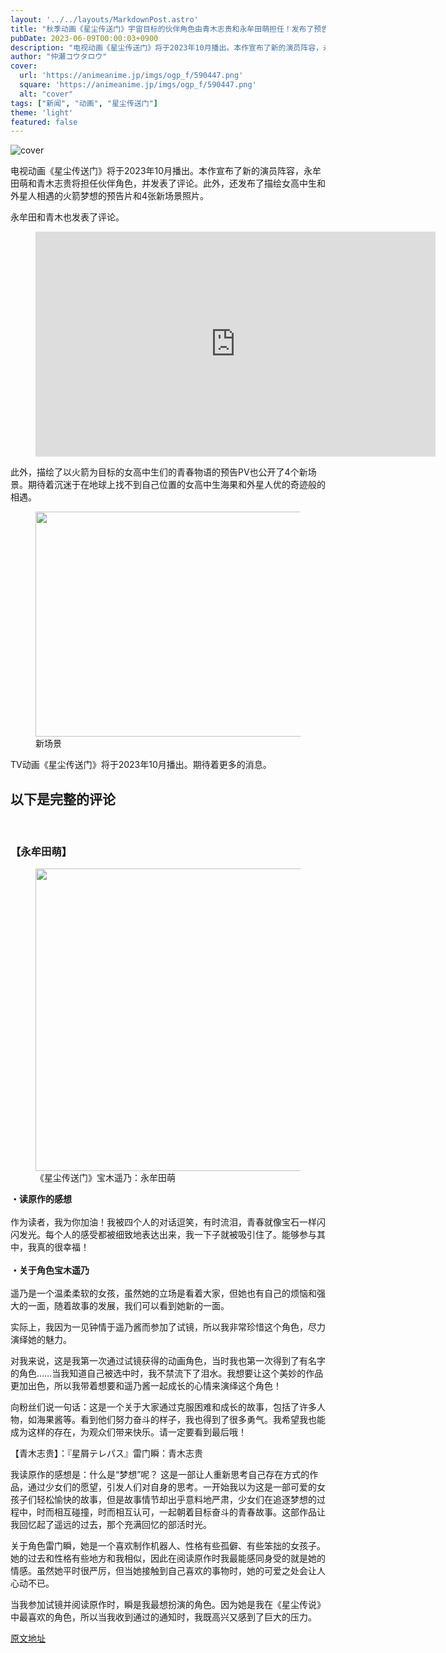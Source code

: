 ```yaml
---
layout: '../../layouts/MarkdownPost.astro'
title: "秋季动画《星尘传送门》宇宙目标的伙伴角色由青木志贵和永牟田萌担任！发布了预告片"
pubDate: 2023-06-09T00:00:03+0900
description: "电视动画《星尘传送门》将于2023年10月播出。本作宣布了新的演员阵容，永牟田萌和青木志贵将担任伙伴角色，并发表了评论。此外，还发布了描绘女高中生和外星人相遇的火箭梦想的预告片和4张新场景照片。"
author: "仲瀬コウタロウ"
cover:
  url: 'https://animeanime.jp/imgs/ogp_f/590447.png'
  square: 'https://animeanime.jp/imgs/ogp_f/590447.png'
  alt: "cover"
tags: ["新闻", "动画", "星尘传送门"]
theme: 'light'
featured: false
---
```


![cover](https://animeanime.jp/imgs/ogp_f/590447.png)

电视动画《星尘传送门》将于2023年10月播出。本作宣布了新的演员阵容，永牟田萌和青木志贵将担任伙伴角色，并发表了评论。此外，还发布了描绘女高中生和外星人相遇的火箭梦想的预告片和4张新场景照片。

 
永牟田和青木也发表了评论。 </p>

<figure class="ctms-editor-youtube"><iframe src="https://www.youtube.com/embed/-B0sYM95lb4?rel=0" width="640" height="360" max-width="100%" frameborder="0" allow="accelerometer; autoplay; encrypted-media; gyroscope; picture-in-picture" allowfullscreen=""></iframe></figure>

<p>此外，描绘了以火箭为目标的女高中生们的青春物语的预告PV也公开了4个新场景。期待着沉迷于在地球上找不到自己位置的女高中生海果和外星人优的奇迹般的相遇。</p>

<figure class="ctms-editor-image"><img src="https://animeanime.jp/imgs/zoom/590450.png" class="inline-article-image" width="640" height="360"><figcaption>新场景</figcaption></figure>

<p>TV动画《星尘传送门》将于2023年10月播出。期待着更多的消息。</p>

<h2 class="title02" style="border-color:#0094f1">以下是完整的评论</h2><br><h3 class="subtitle">【永牟田萌】</h3>

<figure class="ctms-editor-image"><img src="https://animeanime.jp/imgs/zoom/590445.jpg" class="inline-article-image" width="640" height="484"><figcaption>《星尘传送门》宝木遥乃：永牟田萌</figcaption></figure>

<p><b>・读原作的感想</b><br><br>作为读者，我为你加油！我被四个人的对话逗笑，有时流泪，青春就像宝石一样闪闪发光。每个人的感受都被细致地表达出来，我一下子就被吸引住了。能够参与其中，我真的很幸福！<br><br><b>・关于角色宝木遥乃</b><br><br>遥乃是一个温柔柔软的女孩，虽然她的立场是看着大家，但她也有自己的烦恼和强大的一面，随着故事的发展，我们可以看到她新的一面。</p>
实际上，我因为一见钟情于遥乃酱而参加了试镜，所以我非常珍惜这个角色，尽力演绎她的魅力。

对我来说，这是我第一次通过试镜获得的动画角色，当时我也第一次得到了有名字的角色……当我知道自己被选中时，我不禁流下了泪水。我想要让这个美妙的作品更加出色，所以我带着想要和遥乃酱一起成长的心情来演绎这个角色！

向粉丝们说一句话：这是一个关于大家通过克服困难和成长的故事，包括了许多人物，如海果酱等。看到他们努力奋斗的样子，我也得到了很多勇气。我希望我也能成为这样的存在，为观众们带来快乐。请一定要看到最后哦！

【青木志贵】：『星屑テレパス』雷门瞬：青木志贵

我读原作的感想是：什么是“梦想”呢？
这是一部让人重新思考自己存在方式的作品，通过少女们的愿望，引发人们对自身的思考。一开始我以为这是一部可爱的女孩子们轻松愉快的故事，但是故事情节却出乎意料地严肃，少女们在追逐梦想的过程中，时而相互碰撞，时而相互认可，一起朝着目标奋斗的青春故事。这部作品让我回忆起了遥远的过去，那个充满回忆的部活时光。

关于角色雷门瞬，她是一个喜欢制作机器人、性格有些孤僻、有些笨拙的女孩子。她的过去和性格有些地方和我相似，因此在阅读原作时我最能感同身受的就是她的情感。虽然她平时很严厉，但当她接触到自己喜欢的事物时，她的可爱之处会让人心动不已。

当我参加试镜并阅读原作时，瞬是我最想扮演的角色。因为她是我在《星尘传说》中最喜欢的角色，所以当我收到通过的通知时，我既高兴又感到了巨大的压力。

  [原文地址](https://animeanime.jp/article/2023/06/09/77817.html)